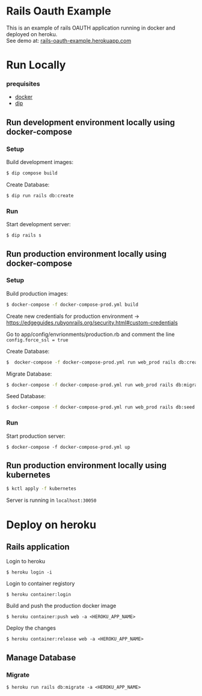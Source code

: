 # Rails Oauth Example
This is an example of rails OAUTH application running in docker and deployed on heroku. <br>
See demo at: [rails-oauth-example.herokuapp.com](https://rails-oauth-example.herokuapp.com/)

# Run Locally
### prequisites
* [docker](https://docs.docker.com/get-docker/)
* [dip](https://github.com/bibendi/dip)


## Run development environment locally using docker-compose
### Setup
Build development images:
```bash
$ dip compose build  
```

Create Database:
```bash
$ dip run rails db:create
```

### Run
Start development server:
```
$ dip rails s  
```

## Run production environment locally using docker-compose
### Setup
Build production images:
```bash
$ docker-compose -f docker-compose-prod.yml build
```

Create new credentials for production environment ->  https://edgeguides.rubyonrails.org/security.html#custom-credentials

Go to app/config/envrionments/production.rb and comment the line  `config.force_ssl = true`

Create Database:
```bash
$  docker-compose -f docker-compose-prod.yml run web_prod rails db:create
```
Migrate Database:
```bash
$ docker-compose -f docker-compose-prod.yml run web_prod rails db:migrate
```
Seed Database:
```bash
$ docker-compose -f docker-compose-prod.yml run web_prod rails db:seed
```

### Run
Start production server:
```
$ docker-compose -f docker-compose-prod.yml up
```

## Run production environment locally using kubernetes
```bash
$ kctl apply -f kubernetes
```

Server is running in `localhost:30050`

# Deploy on heroku

## Rails application

Login to heroku
```
$ heroku login -i
```
Login to container registory
```
$ heroku container:login
```
Build and push the production docker image
```
$ heroku container:push web -a <HEROKU_APP_NAME>
```
Deploy the changes
```
$ heroku container:release web -a <HEROKU_APP_NAME>
```

## Manage Database
### Migrate
```
$ heroku run rails db:migrate -a <HEROKU_APP_NAME>
```

